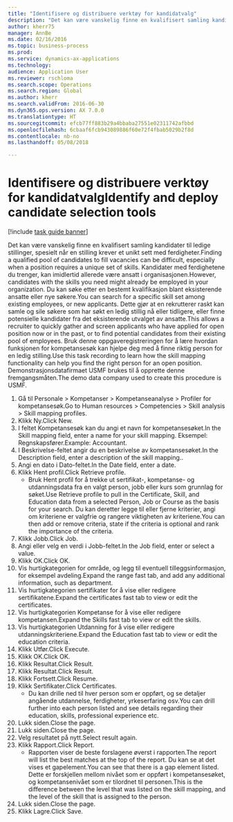 ```yaml
--- 
title: "Identifisere og distribuere verktøy for kandidatvalg"
description: "Det kan være vanskelig finne en kvalifisert samling kandidater til ledige stillinger, spesielt når en stilling krever et unikt sett med ferdigheter."
author: kherr75
manager: AnnBe
ms.date: 02/16/2016
ms.topic: business-process
ms.prod: 
ms.service: dynamics-ax-applications
ms.technology: 
audience: Application User
ms.reviewer: rschloma
ms.search.scope: Operations
ms.search.region: Global
ms.author: kherr
ms.search.validFrom: 2016-06-30
ms.dyn365.ops.version: AX 7.0.0
ms.translationtype: HT
ms.sourcegitcommit: efcb77ff883b29a4bbaba27551e02311742afbbd
ms.openlocfilehash: 6cbaaf6fcb943089886f60e72f4fbab5029b2f8d
ms.contentlocale: nb-no
ms.lasthandoff: 05/08/2018

---
```

# <a name="identify-and-deploy-candidate-selection-tools"></a><span data-ttu-id="a50b2-103">Identifisere og distribuere verktøy for kandidatvalg</span><span class="sxs-lookup"><span data-stu-id="a50b2-103">Identify and deploy candidate selection tools</span></span>

[!include [task guide banner](../../includes/task-guide-banner.md)]

<span data-ttu-id="a50b2-104">Det kan være vanskelig finne en kvalifisert samling kandidater til ledige stillinger, spesielt når en stilling krever et unikt sett med ferdigheter.</span><span class="sxs-lookup"><span data-stu-id="a50b2-104">Finding a qualified pool of candidates to fill vacancies can be difficult, especially when a position requires a unique set of skills.</span></span>  <span data-ttu-id="a50b2-105">Kandidater med ferdighetene du trenger, kan imidlertid allerede være ansatt i organisasjonen.</span><span class="sxs-lookup"><span data-stu-id="a50b2-105">However, candidates with the skills you need might already be employed in your organization.</span></span> <span data-ttu-id="a50b2-106">Du kan søke etter en bestemt kvalifikasjon blant eksisterende ansatte eller nye søkere.</span><span class="sxs-lookup"><span data-stu-id="a50b2-106">You can search for a specific skill set among existing employees, or new applicants.</span></span> <span data-ttu-id="a50b2-107">Dette gjør at en rekrutterer raskt kan samle og sile søkere som har søkt en ledig stillig nå eller tidligere, eller finne potensielle kandidater fra det eksisterende utvalget av ansatte.</span><span class="sxs-lookup"><span data-stu-id="a50b2-107">This allows a recruiter to quickly gather and screen applicants who have applied for open position now or in the past, or to find potential candidates from their existing pool of employees.</span></span> <span data-ttu-id="a50b2-108">Bruk denne oppgaveregistreringen for å lære hvordan funksjonen for kompetansesøk kan hjelpe deg med å finne riktig person for en ledig stilling.</span><span class="sxs-lookup"><span data-stu-id="a50b2-108">Use this task recording to learn how the skill mapping functionality can help you find the right person for an open position.</span></span> <span data-ttu-id="a50b2-109">Demonstrasjonsdatafirmaet USMF brukes til å opprette denne fremgangsmåten.</span><span class="sxs-lookup"><span data-stu-id="a50b2-109">The demo data company used to create this procedure is USMF.</span></span>

1. <span data-ttu-id="a50b2-110">Gå til Personale > Kompetanser > Kompetanseanalyse > Profiler for kompetansesøk.</span><span class="sxs-lookup"><span data-stu-id="a50b2-110">Go to Human resources > Competencies > Skill analysis > Skill mapping profiles.</span></span>
2. <span data-ttu-id="a50b2-111">Klikk Ny.</span><span class="sxs-lookup"><span data-stu-id="a50b2-111">Click New.</span></span>
3. <span data-ttu-id="a50b2-112">I feltet Kompetansesøk kan du angi et navn for kompetansesøket.</span><span class="sxs-lookup"><span data-stu-id="a50b2-112">In the Skill mapping field, enter a name for your skill mapping.</span></span>  <span data-ttu-id="a50b2-113">Eksempel: Regnskapsfører.</span><span class="sxs-lookup"><span data-stu-id="a50b2-113">Example: Accountant.</span></span>
4. <span data-ttu-id="a50b2-114">I Beskrivelse-feltet angir du en beskrivelse av kompetansesøket.</span><span class="sxs-lookup"><span data-stu-id="a50b2-114">In the Description field, enter a description of the skill mapping..</span></span>
5. <span data-ttu-id="a50b2-115">Angi en dato i Dato-feltet.</span><span class="sxs-lookup"><span data-stu-id="a50b2-115">In the Date field, enter a date.</span></span>
6. <span data-ttu-id="a50b2-116">Klikk Hent profil.</span><span class="sxs-lookup"><span data-stu-id="a50b2-116">Click Retrieve profile.</span></span>
    * <span data-ttu-id="a50b2-117">Bruk Hent profil for å trekke ut sertifikat-, kompetanse- og utdanningsdata fra en valgt person, jobb eller kurs som grunnlag for søket.</span><span class="sxs-lookup"><span data-stu-id="a50b2-117">Use Retrieve profile to pull in the Certificate, Skill, and Education data from a selected Person, Job or Course as the basis for your search.</span></span>   <span data-ttu-id="a50b2-118">Du kan deretter legge til eller fjerne kriterier, angi om kriteriene er valgfrie og rangere viktigheten av kriteriene.</span><span class="sxs-lookup"><span data-stu-id="a50b2-118">You can then add or remove criteria, state if the criteria is optional and rank the importance of the criteria.</span></span>  
7. <span data-ttu-id="a50b2-119">Klikk Jobb.</span><span class="sxs-lookup"><span data-stu-id="a50b2-119">Click Job.</span></span>
8. <span data-ttu-id="a50b2-120">Angi eller velg en verdi i Jobb-feltet.</span><span class="sxs-lookup"><span data-stu-id="a50b2-120">In the Job field, enter or select a value.</span></span>
9. <span data-ttu-id="a50b2-121">Klikk OK.</span><span class="sxs-lookup"><span data-stu-id="a50b2-121">Click OK.</span></span>
10. <span data-ttu-id="a50b2-122">Vis hurtigkategorien for område, og legg til eventuell tilleggsinformasjon, for eksempel avdeling.</span><span class="sxs-lookup"><span data-stu-id="a50b2-122">Expand the range fast tab, and add any additional information, such as department.</span></span>
11. <span data-ttu-id="a50b2-123">Vis hurtigkategorien sertifikater for å vise eller redigere sertifikatene.</span><span class="sxs-lookup"><span data-stu-id="a50b2-123">Expand the certificates fast tab to view or edit the certificates.</span></span>
12. <span data-ttu-id="a50b2-124">Vis hurtigkategorien Kompetanse for å vise eller redigere kompetansen.</span><span class="sxs-lookup"><span data-stu-id="a50b2-124">Expand the Skills fast tab to view or edit the skills.</span></span>
13. <span data-ttu-id="a50b2-125">Vis hurtigkategorien Utdanning for å vise eller redigere utdanningskriteriene.</span><span class="sxs-lookup"><span data-stu-id="a50b2-125">Expand the Education fast tab to view or edit the education criteria.</span></span>
14. <span data-ttu-id="a50b2-126">Klikk Utfør.</span><span class="sxs-lookup"><span data-stu-id="a50b2-126">Click Execute.</span></span>
15. <span data-ttu-id="a50b2-127">Klikk OK.</span><span class="sxs-lookup"><span data-stu-id="a50b2-127">Click OK.</span></span>
16. <span data-ttu-id="a50b2-128">Klikk Resultat.</span><span class="sxs-lookup"><span data-stu-id="a50b2-128">Click Result.</span></span>
17. <span data-ttu-id="a50b2-129">Klikk Resultat.</span><span class="sxs-lookup"><span data-stu-id="a50b2-129">Click Result.</span></span>
18. <span data-ttu-id="a50b2-130">Klikk Fortsett.</span><span class="sxs-lookup"><span data-stu-id="a50b2-130">Click Resume.</span></span>
19. <span data-ttu-id="a50b2-131">Klikk Sertifikater.</span><span class="sxs-lookup"><span data-stu-id="a50b2-131">Click Certificates.</span></span>
    * <span data-ttu-id="a50b2-132">Du kan drille ned til hver person som er oppført, og se detaljer angående utdannelse, ferdigheter, yrkeserfaring osv.</span><span class="sxs-lookup"><span data-stu-id="a50b2-132">You can drill further into each person listed and see details regarding their education, skills, professional experience etc.</span></span>  
20. <span data-ttu-id="a50b2-133">Lukk siden.</span><span class="sxs-lookup"><span data-stu-id="a50b2-133">Close the page.</span></span>
21. <span data-ttu-id="a50b2-134">Lukk siden.</span><span class="sxs-lookup"><span data-stu-id="a50b2-134">Close the page.</span></span>
22. <span data-ttu-id="a50b2-135">Velg resultatet på nytt.</span><span class="sxs-lookup"><span data-stu-id="a50b2-135">Select result again.</span></span>
23. <span data-ttu-id="a50b2-136">Klikk Rapport.</span><span class="sxs-lookup"><span data-stu-id="a50b2-136">Click Report.</span></span>
    * <span data-ttu-id="a50b2-137">Rapporten viser de beste forslagene øverst i rapporten.</span><span class="sxs-lookup"><span data-stu-id="a50b2-137">The report will list the best matches at the top of the report.</span></span>  <span data-ttu-id="a50b2-138">Du kan se at det vises et gapelement.</span><span class="sxs-lookup"><span data-stu-id="a50b2-138">You can see that there is a gap element listed.</span></span>  <span data-ttu-id="a50b2-139">Dette er forskjellen mellom nivået som er oppført i kompetansesøket, og kompetansenivået som er tilordnet til personen.</span><span class="sxs-lookup"><span data-stu-id="a50b2-139">This is the difference between the level that was listed on the skill mapping, and the level of the skill that is assigned to the person.</span></span>  
24. <span data-ttu-id="a50b2-140">Lukk siden.</span><span class="sxs-lookup"><span data-stu-id="a50b2-140">Close the page.</span></span>
25. <span data-ttu-id="a50b2-141">Klikk Lagre.</span><span class="sxs-lookup"><span data-stu-id="a50b2-141">Click Save.</span></span>


